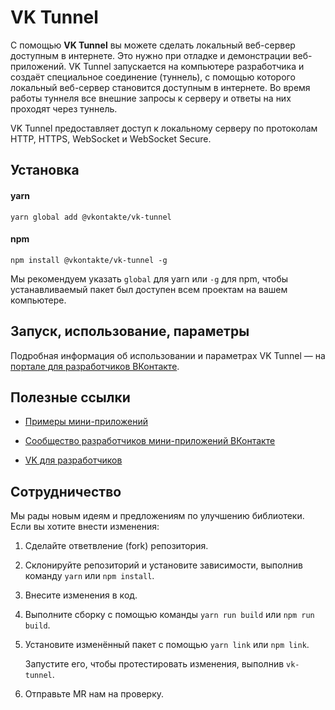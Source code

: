 # VK Tunnel

С помощью **VK Tunnel** вы можете сделать локальный веб-сервер доступным в интернете. Это нужно при отладке и демонстрации веб-приложений. VK Tunnel запускается на компьютере разработчика и создаёт специальное соединение (туннель), с помощью которого локальный веб-сервер становится доступным в интернете. Во время работы туннеля все внешние запросы к серверу и ответы на них проходят через туннель.

VK Tunnel предоставляет доступ к локальному серверу по протоколам HTTP, HTTPS, WebSocket и WebSocket Secure.

## Установка

#### yarn

```
yarn global add @vkontakte/vk-tunnel
```

#### npm

```
npm install @vkontakte/vk-tunnel -g
```

Мы рекомендуем указать `global` для yarn или `-g` для npm, чтобы устанавливаемый пакет был доступен всем проектам на вашем компьютере.

## Запуск, использование, параметры

Подробная информация об использовании и параметрах VK Tunnel — на [портале для разработчиков ВКонтакте](https://dev.vk.com/libraries/tunnel).

## Полезные ссылки

- [Примеры мини-приложений](https://dev.vk.com/mini-apps/examples)

- [Сообщество разработчиков мини-приложений ВКонтакте](https://vk.com/vkappsdev)

- [VK для разработчиков](https://dev.vk.com)

## Сотрудничество

Мы рады новым идеям и предложениям по улучшению библиотеки. Если вы хотите внести изменения:

1. Сделайте ответвление (fork) репозитория.

2. Склонируйте репозиторий и установите зависимости, выполнив команду `yarn` или `npm install`.

3. Внесите изменения в код.

4. Выполните сборку с помощью команды `yarn run build` или `npm run build`.

5. Установите изменённый пакет с помощью `yarn link` или `npm link`.

   Запустите его, чтобы протестировать изменения, выполнив `vk-tunnel`.

6. Отправьте MR нам на проверку.

